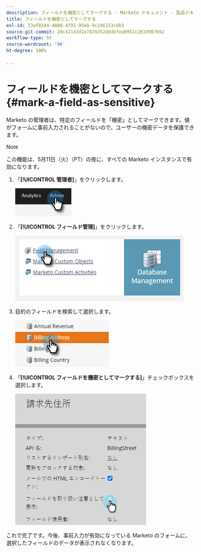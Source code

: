 ```yaml
---
description: フィールドを機密としてマークする - Marketo ドキュメント - 製品ドキュメント
title: フィールドを機密としてマークする
exl-id: 23af8344-4808-4f91-95e8-9c246153c8b3
source-git-commit: 20c41143d1e7839352dddbfea0951c2633987692
workflow-type: ht
source-wordcount: '96'
ht-degree: 100%

---
```


# フィールドを機密としてマークする {#mark-a-field-as-sensitive}

Marketo の管理者は、特定のフィールドを「機密」としてマークできます。値がフォームに事前入力されることがないので、ユーザーの機密データを保護できます。

>[!NOTE]
>
>この機能は、5月11日（火）（PT）の夜に、すべての Marketo インスタンスで有効になります。

1. 「**[!UICONTROL 管理者]**」をクリックします。

   ![](assets/mark-a-field-as-sensitive-1.png)

1. 「**[!UICONTROL フィールド管理]**」をクリックします。

   ![](assets/mark-a-field-as-sensitive-2.png)

1. 目的のフィールドを検索して選択します。

   ![](assets/mark-a-field-as-sensitive-3.png)

1. 「**[!UICONTROL フィールドを機密としてマークする]**」チェックボックスを選択します。

   ![](assets/mark-a-field-as-sensitive-4.png)

これで完了です。今後、事前入力が有効になっている Marketo のフォームに、選択したフィールドのデータが表示されなくなります。
